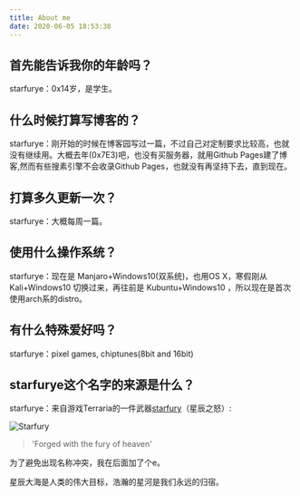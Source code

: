 ```yaml
---
title: About me
date: 2020-06-05 18:53:38
---
```


## 首先能告诉我你的年龄吗？


starfurye：0x14岁，是学生。


## 什么时候打算写博客的？


starfurye：刚开始的时候在博客园写过一篇，不过自己对定制要求比较高，也就没有继续用。大概去年(0x7E3)吧，也没有买服务器，就用Github Pages建了博客,然而有些搜素引擎不会收录Github Pages，也就没有再坚持下去，直到现在。


## 打算多久更新一次？


starfurye：大概每周一篇。


## 使用什么操作系统？


starfurye：现在是 Manjaro+Windows10(双系统)，也用OS X，寒假刚从 Kali+Windows10 切换过来，再往前是 Kubuntu+Windows10 ，所以现在是首次使用arch系的distro。


## 有什么特殊爱好吗？


starfurye：pixel games, chiptunes(8bit and 16bit)


## starfurye这个名字的来源是什么？


starfurye：来自游戏Terraria的一件武器[starfury](https://terraria.gamepedia.com/Starfury)（星辰之怒）:


![Starfury](https://i.loli.net/2020/06/05/JHhYLXGpbSmKlC3.png)

> 'Forged with the fury of heaven'


为了避免出现名称冲突，我在后面加了个e。


星辰大海是人类的伟大目标，浩瀚的星河是我们永远的归宿。